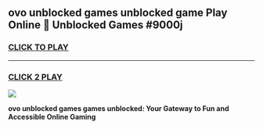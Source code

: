 
## ovo unblocked games unblocked game Play Online 👋 Unblocked Games #9000j
<h3>
<a href="https://premium.freeplayer.one?title=ovo_unblocked_games&ref=21F">CLICK TO PLAY</a></h3>
<hr>

<h3>
<a href="https://premium.freeplayer.one?title=ovo_unblocked_games&ref=21F">CLICK 2 PLAY</a>
  
</h3>

<a href="https://premium.freeplayer.one?title=ovo_unblocked_games&ref=21F/"><img src="https://clearcache.store/games.png"></a>


**ovo unblocked games games unblocked: Your Gateway to Fun and Accessible Online Gaming**
